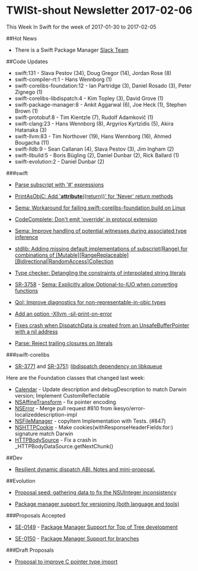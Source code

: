 # TWISt-shout Newsletter 2017-02-06
This Week In Swift for the week of 2017-01-30 to 2017-02-05

##Hot News

* There is a Swift Package Manager [Slack Team](http://swift-package-manager.herokuapp.com)

##Code Updates

* swift:131 - Slava Pestov (34), Doug Gregor (14), Jordan Rose (8)
* swift-compiler-rt:1 - Hans Wennborg (1)
* swift-corelibs-foundation:12 - Ian Partridge (3), Daniel Rosado (3), Peter Zignego (1)
* swift-corelibs-libdispatch:4 - Kim Topley (3), David Grove (1)
* swift-package-manager:8 - Ankit Aggarwal (6), Joe Heck (1), Stephen Brown (1)
* swift-protobuf:8 - Tim Kientzle (7), Rudolf Adamkovič (1)
* swift-clang:23 - Hans Wennborg (8), Argyrios Kyrtzidis (5), Akira Hatanaka (3)
* swift-llvm:83 - Tim Northover (19), Hans Wennborg (16), Ahmed Bougacha (11)
* swift-lldb:9 - Sean Callanan (4), Slava Pestov (3), Jim Ingham (2)
* swift-llbuild:5 - Boris Bügling (2), Daniel Dunbar (2), Rick Ballard (1)
* swift-evolution:2 - Daniel Dunbar (2)

###swift

* [Parse subscript with '#' expressions](http://github.com/apple/swift/commit/11aee8f34cc5cfd19594bb56f23e28f4e33c1e67)

* [PrintAsObjC: Add '__attribute__((return))' for 'Never' return methods](http://github.com/apple/swift/commit/4f51f7535ffc511ae72d9de9dc402df858af58f6)

* [Sema: Workaround for failing swift-corelibs-foundation build on Linux](http://github.com/apple/swift/commit/a0a416970609439f9d487120cccecea62a7afec5)

* [CodeComplete: Don't emit 'override' in protocol extension](http://github.com/apple/swift/commit/6f167e9d044d69999e067356bfa36ce6993dbfdb)

* [Sema: Improve handling of potential witnesses during associated type inference](http://github.com/apple/swift/commit/da9c636e9dfd1dd2fdd6535b5cf377e4196cd851)

* [stdlib: Adding missing default implementations of subscript(Range<Index>) for combinations of [Mutable][RangeReplaceable][Bidirectional|RandomAccess]Collection](http://github.com/apple/swift/commit/34ec424898908c098652d92bf305e4fe9a52e168)
	
* [Type checker: Detangling the constraints of interpolated string literals](http://github.com/apple/swift/commit/21ee10b63b168727aa6d05fe7360c8dac535a44f)

* [SR-3758](https://bugs.swift.org/browse/SR-3758) - [Sema: Explicitly allow Optional-to-IUO when converting functions](http://github.com/apple/swift/commit/eed34d15e7eb3b17d04ecb74b9b757a7170b5a8f)

* [QoI: Improve diagnostics for non-representable-in-objc types](http://github.com/apple/swift/commit/b69aa96a73a97b7e9d5a92e180b9917a6f1325f7)

* [Add an option -Xllvm -sil-print-on-error](http://github.com/apple/swift/commit/a6ebb4e914f816eb3df6089570c18397fa5fc9e5)

* [Fixes crash when DispatchData is created from an UnsafeBufferPointer<Uint8> with a nil address](http://github.com/apple/swift/commit/4854530db00139f800e01f130332aa8a87fd5274)
	
* [Parse: Reject trailing closures on literals](http://github.com/apple/swift/commit/3e7e923e6d7ce04f1a8d55908fd7407d998b9a86)
  
###swift-corelibs

* [SR-3771](https://bugs.swift.org/browse/SR-3771) and [SR-3751](https://bugs.swift.org/browse/SR-3751): [libdispatch dependency on libkqueue](http://github.com/apple/swift-corelibs-libdispatch/commit/9baff20e73e57fc34b09312926d123c848e2c8bc)

Here are the Foundation classes that changed last week:

* [Calendar](https://github.com/apple/swift-corelibs-foundation/commits/master/Foundation/Calendar.swift) - Update description and debugDescription to match Darwin version; Implement CustomReflectable
* [NSAffineTransform](https://github.com/apple/swift-corelibs-foundation/commits/master/Foundation/NSAffineTransform.swift) - fix pointer encoding
* [NSError](https://github.com/apple/swift-corelibs-foundation/commits/master/Foundation/NSError.swift) - Merge pull request #810 from ikesyo/error-localizeddescription-impl
* [NSFileManager](https://github.com/apple/swift-corelibs-foundation/commits/master/Foundation/NSFileManager.swift) - copyItem Implementation with Tests. (#847)
* [NSHTTPCookie](https://github.com/apple/swift-corelibs-foundation/commits/master/Foundation/NSHTTPCookie.swift) - Make cookies(withResponseHeaderFields:for:) signature match Darwin
* [HTTPBodySource](https://github.com/apple/swift-corelibs-foundation/commits/master/Foundation/NSURLSession/HTTPBodySource.swift) - Fix a crash in _HTTPBodyDataSource.getNextChunk()

##Dev

* [Resilient dynamic dispatch ABI. Notes and mini-proposal.](https://lists.swift.org/pipermail/swift-dev/Week-of-Mon-20170130/003951.html)

##Evolution

* [Proposal seed: gathering data to fix the	NSUInteger inconsistency](https://lists.swift.org/pipermail/swift-evolution/Week-of-Mon-20170130/031327.html)

* [Package manager support for versioning (both	language and tools)](https://lists.swift.org/pipermail/swift-evolution/Week-of-Mon-20170130/031430.html)

###Proposals Accepted

* [SE-0149](https://github.com/apple/swift-evolution/blob/master/proposals/0149-package-manager-top-of-tree.md) - [Package Manager Support for Top of Tree development](https://lists.swift.org/pipermail/swift-evolution-announce/2017-February/000314.html)

* [SE-0150](https://github.com/apple/swift-evolution/blob/master/proposals/0150-package-manager-branch-support.md) - [Package Manager Support for branches](https://lists.swift.org/pipermail/swift-evolution-announce/2017-February/000315.html)
  
###Draft Proposals

* [Proposal to improve C pointer type import](https://lists.swift.org/pipermail/swift-evolution/Week-of-Mon-20170130/031199.html)
